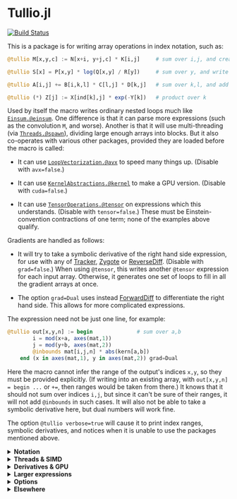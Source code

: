 # Tullio.jl

[![Build Status](https://travis-ci.org/mcabbott/Tullio.jl.svg?branch=master)](https://travis-ci.org/mcabbott/Tullio.jl)

This is a package is for writing array operations in index notation, such as:

```julia
@tullio M[x,y,c] := N[x+i, y+j,c] * K[i,j]     # sum over i,j, and create M

@tullio S[x] = P[x,y] * log(Q[x,y] / R[y])     # sum over y, and write into S

@tullio A[i,j] += B[i,k,l] * C[l,j] * D[k,j]   # sum over k,l, and add to values in A

@tullio (*) Z[j] := X[ind[k],j] * exp(-Y[k])   # product over k
```

Used by itself the macro writes ordinary nested loops much like [`Einsum.@einsum`](https://github.com/ahwillia/Einsum.jl).
One difference is that it can parse more expressions (such as the convolution `M`, and worse).
Another is that it will use multi-threading (via [`Threads.@spawn`](https://julialang.org/blog/2019/07/multithreading/)), dividing large enough arrays into blocks. 
But it also co-operates with various other packages, provided they are loaded before the macro is called:

* It can use [`LoopVectorization.@avx`](https://github.com/chriselrod/LoopVectorization.jl) to speed many things up. (Disable with `avx=false`.)

* It can use [`KernelAbstractions.@kernel`](https://github.com/JuliaGPU/KernelAbstractions.jl) to make a GPU version. (Disable with `cuda=false`.)

* It can use [`TensorOperations.@tensor`](https://github.com/Jutho/TensorOperations.jl) on expressions which this understands. (Disable with `tensor=false`.) These must be Einstein-convention contractions of one term; none of the examples above qualify.

Gradients are handled as follows:

* It will try to take a symbolic derivative of the right hand side expression, for use with any of [Tracker](https://github.com/FluxML/Tracker.jl), [Zygote](https://github.com/FluxML/Zygote.jl) or [ReverseDiff](https://github.com/JuliaDiff/ReverseDiff.jl). (Disable with `grad=false`.) When using `@tensor`, this writes another `@tensor` expression for each input array. Otherwise, it generates one set of loops to fill in all the gradient arrays at once.  

* The option `grad=Dual` uses instead [ForwardDiff](https://github.com/JuliaDiff/ForwardDiff.jl) to differentiate the right hand side. This allows for more complicated expressions.

The expression need not be just one line, for example:

```julia
@tullio out[x,y,n] := begin              # sum over a,b
        i = mod(x+a, axes(mat,1))
        j = mod(y+b, axes(mat,2))
        @inbounds mat[i,j,n] * abs(kern[a,b])
    end (x in axes(mat,1), y in axes(mat,2)) grad=Dual
```

Here the macro cannot infer the range of the output's indices `x,y`, 
so they must be provided explicitly. (If writing into an existing array, 
with `out[x,y,n] = begin ...` or `+=`, then ranges would be taken from there.) 
It knows that it should not sum over indices `i,j`, but since it can't be sure 
of their ranges, it will not add `@inbounds` in such cases. 
It will also not be able to take a symbolic derivative here, but dual numbers will work fine.

The option `@tullio verbose=true` will cause it to print index ranges, symbolic derivatives,
and notices when it is unable to use the packages mentioned above.

<details><summary><b>Notation</b></summary>

```julia
using Pkg; pkg"add Tullio" # now registered
using Tullio
A = [abs2(i - 11) for i in 1:21]

# Downsample -- range of i is that allowed by both terms:
@tullio D[i] := (A[2i] + A[2i+1])/2  # 1:10 == intersect(1:10, 0:10)

# Shifts -- range of i calculated in terms of that given for j:
@tullio M[i,j] := A[i+j-1]  (j in 1:15)  # i in 1:7

using OffsetArrays # Convolve a filter:
K = OffsetArray([1,-1,2,-1,1], -2:2)
@tullio C[i] := A[i+j] * K[j]  # j ∈ -2:2 implies i ∈ 3:19

# Index by the values in K
@tullio D[i,j] := A[2K[j]+i] ÷ K[j] # extrema(K)==(-1,2) implies i ∈ 3:17

using FFTW # Functions of the indices are OK:
S = [0,1,0,0, 0,0,0,0]
fft(S) ≈ @tullio (k ∈ axes(S,1)) F[k] := S[x] * exp(-im*pi/8 * (k-1) * x)

# Access to fields & arrays -- this uses j ∈ eachindex(first(N).c)
N = [(a=i, b=i^2, c=fill(i^3,3)) for i in 1:10]
@tullio T[i,j] := (N[i].a // 1, N[i].c[j])

# Functions which create arrays are evaluated once:
@tullio R[i,j] := abs.((rand(Int8, 5)[i], rand(Int8, 5)[j]))

using NamedDims, AxisKeys # Dimension names, plus pretty printing:
@tullio M[row=i, col=j, z=k] := A[i+j-1]  (j in 1:15, k in 1:2)
@tullio S[i] := M[col=j-i, z=k, row=i+1] # sum over j,k
```

</details>
<details><summary><b>Threads & SIMD</b></summary>

```julia
using Tullio, LoopVectorization, NNlib, BenchmarkTools

# Batched matmul with batch index first in B, defined with @avx loops:
bmm_rev(A, B) = @tullio C[i,k,b] := A[i,j,b] * B[b,k,j]  # (sum over j)

A = randn(20,30,500); B = randn(500,40,30);
bmm_rev(A, B) ≈ NNlib.batched_mul(A, permutedims(B, (3,2,1))) # true

@btime bmm_rev($A, $B); # 317.526 μs μs, same speed as un-permuted bmm
@btime NNlib.batched_mul($A, permutedims($B, (3,2,1))); # 1.478 ms, with MKL

# Complete reduction, without first materialising X .* log.(Y')
sum_opp(X, Y=X) = @tullio s := X[i,j] * log(Y[j,i])

X = rand(1000,1000);
@btime sum_opp($X)                    #   499.814 μs (173 allocations: 14.20 KiB)
@btime sum($X .* log.(transpose($X))) # 8.759 ms (2 allocations: 7.63 MiB)
```

</details>
<details><summary><b>Derivatives & GPU</b></summary>

```julia
using Tullio
mul(A, B) = @tullio C[i,k] := A[i,j] * B[j,k] 

A = rand(3,40); B = rand(40,500);
A * B ≈ mul(A, B) # true

using Tracker
ΔA = Tracker.gradient((A,B) -> sum(mul(A, B)), A, B)[1]
ΔA ≈ ones(3,500) * B' # true

using CuArrays, KernelAbstractions # Now defined with a GPU version:
mul(A, B) = @tullio C[i,k] := A[i,j] * B[j,k]

cu(A * B) ≈ mul(cu(A), cu(B)) # true

cu(ΔA) ≈ Tracker.gradient((A,B) -> sum(mul(A, B)), cu(A), cu(B))[1] # true
```

</details>
<details><summary><b>Larger expressions</b></summary>

```julia
mat = zeros(10,10,1); mat[1,1] = 101;
@tullio kern[i,j] := 1/(1+i^2+j^2)  (i in -2:2, j in -2:2)

@tullio out[x,y,c] := begin
    xi = mod(x+i, axes(mat,1)) # xi = ... means that it won't be summed,
    yj = mod(y+j, axes(mat,2))
    @inbounds trunc(Int, mat[xi, yj, c] * kern[i,j]) # and disables automatic @inbounds,
end (x in 1:10, y in 1:10) # and prevents range of x from being inferred.
```

</details>
<details><summary><b>Options</b></summary>

The default setting is:
```@tullio threads=true fastmath=true avx=true tensor=true cuda=256 grad=Base verbose=false A[i,j] := ...``` 
* `threads=false` turns off threading, while `threads=64^3` sets a threshold size at which to divide the work (replacing the macro's best guess).
* `avx=false` turns off the use of `LoopVectorization`, while `avx=4` inserts `@avx unroll=4 for i in ...`.
* `grad=false` turns off gradient calculation, and `grad=Dual` switches it to use `ForwardDiff` (which must be loaded).
* `tensor=false` turns off the use of `TensorOperations`.
* Assignment `xi = ...` removes `xi` from the list of indices: its range is note calculated, and it will not be summed over. It also disables `@inbounds` since this is now up to you.
* `verbose=true` prints things like the index ranges inferred, and gradient calculations. `verbose=2` prints absolutely everything.
* `A[i,j] := ...` makes a new array, while `A[i,j] = ...` and `A[i,j] += ...` write into an existing one. `A[row=i, col=j] := ...` makes a new `NamedDimsArray`.
* `@tullio (*) A[i,j] := ...` is a product, as is `@tullio A[i,j] *= ...`. 

Implicit:
* Indices without shifts must have the same range everywhere they appear, but those with shifts (even `A[i+0]`) run over the inersection of possible ranges.
* Shifted output indices must start at 1, unless `OffsetArrays` is visible in the calling module.
* The use of `@avx`, and the calculation of gradients, are switched off by sufficiently complex syntax (such as arrays of arrays). 
* Gradient hooks are attached for any or all of `ReverseDiff`, `Tracker` & `Zygote`. These packages need not be loaded when the macro is run.
* Gradients are only defined for reductions over `(+)` (default) and `min`, `max`.
* GPU kernels are only constructed when both `KernelAbstractions` and `CuArray` are visible. The default `cuda=256` is passed to `kernel(CUDA(), 256)`.
* The CPU kernels from `KernelAbstractions` are called only when `threads=false`; they are not at present very fast, but perhaps useful for testing.

Extras:
* `A[i] := i^2  (i in 1:10)` is how you specify a range for indices when this can't be inferred. 
* `A[i] := B[i, $col] - C[i, 2]` is how you fix one index to a constant (to prevent `col` being summed over).
* `A[i] := $d * B[i]` is the preferred way to include other constants. Note that no gradient is calculated for `d`. 
* `Tullio.@printgrad (x+y)*log(x/z)   x y z` prints out how symbolic derivatives will be done. 

</details>
<details><summary><b>Elsewhere</b></summary>

Back-end friends & relatives:

* [LoopVectorization.jl](https://github.com/chriselrod/LoopVectorization.jl) is used here, if available. 

* [Gaius.jl](https://github.com/MasonProtter/Gaius.jl) and [PaddedMatrices.jl](https://github.com/chriselrod/PaddedMatrices.jl) build on that.

* [GPUifyLoops.jl](https://github.com/vchuravy/GPUifyLoops.jl) and [KernelAbstractions.jl](https://github.com/JuliaGPU/KernelAbstractions.jl) generate GPU-compatable kernels.

* [ThreadsX.jl](https://github.com/tkf/ThreadsX.jl) does threaded reductions, and much else.

* [Strided.jl](https://github.com/Jutho/Strided.jl) does multi-threaded broadcasting.

Front-end near-lookalikes:

* [Einsum.jl](https://github.com/ahwillia/Einsum.jl) makes simple loops. See [tests/einsum.jl](https://github.com/mcabbott/Tullio.jl/blob/master/test/einsum.jl) where `using Tullio: @einsum` is an almost-seamless replaceement.

* [TensorOperations.jl](https://github.com/Jutho/TensorOperations.jl) and [OMEinsum.jl](https://github.com/under-Peter/OMEinsum.jl) identify patterns on which they can call various basic operations.

* [TensorCast.jl](https://github.com/mcabbott/TensorCast.jl) expresses everything as Julia array operations, broadcasting and reduction. (OMEinsum.jl also treats some cases as a special lazy broadcast-reduction.)

Things you can't run:

* [Tortilla.jl](https://www.youtube.com/watch?v=Rp7sTl9oPNI) seems to exist, publicly, only in this very nice talk. 

* [ArrayMeta.jl](https://github.com/shashi/ArrayMeta.jl) was a Julia 0.5 take on some of this.

* [Tokamak.jl](https://github.com/MikeInnes/Tokamak) was another, see [readme here](https://github.com/tkelman/Tokamak.jl).
